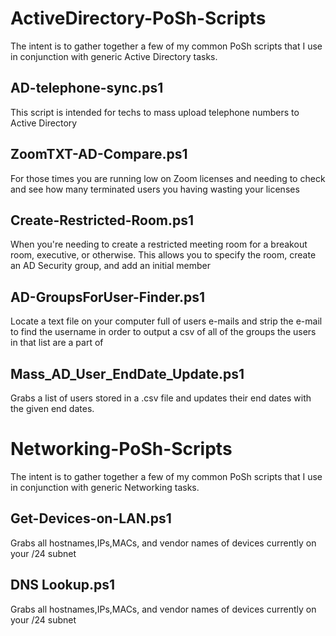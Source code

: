 # ActiveDirectory-PoSh-Scripts
The intent is to gather together a few of my common PoSh scripts that I use in conjunction with generic Active Directory tasks.

AD-telephone-sync.ps1
---------------------
This script is intended for techs to mass upload telephone numbers to Active Directory

ZoomTXT-AD-Compare.ps1
----------------------
For those times you are running low on Zoom licenses and needing to check and see how many terminated users you having wasting your licenses

Create-Restricted-Room.ps1
--------------------------
When you're needing to create a restricted meeting room for a breakout room, executive, or otherwise. This allows you to specify the room, create an AD Security group, and add an initial member

AD-GroupsForUser-Finder.ps1
---------------------------
Locate a text file on your computer full of users e-mails and strip the e-mail to find the username in order to output a csv of all of the groups the users in that list are a part of

Mass_AD_User_EndDate_Update.ps1
------------------------------
Grabs a list of users stored in a .csv file and updates their end dates with the given end dates.


# Networking-PoSh-Scripts
The intent is to gather together a few of my common PoSh scripts that I use in conjunction with generic Networking tasks.

Get-Devices-on-LAN.ps1
---------------------
Grabs all hostnames,IPs,MACs, and vendor names of devices currently on your /24 subnet

DNS Lookup.ps1
---------------------
Grabs all hostnames,IPs,MACs, and vendor names of devices currently on your /24 subnet
